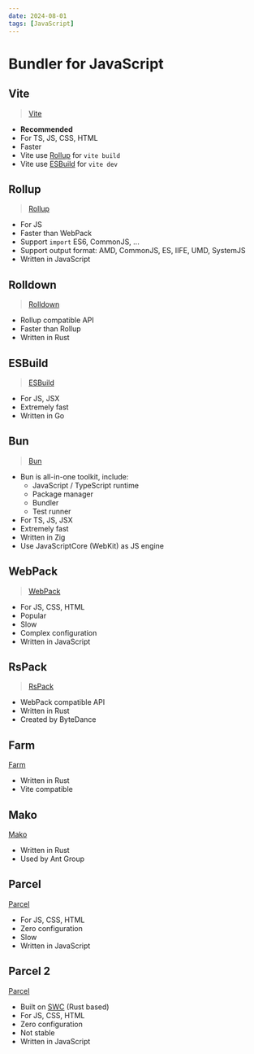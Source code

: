 ```yaml
---
date: 2024-08-01
tags: [JavaScript]
---
```


# Bundler for JavaScript

## Vite

> [Vite](https://vitejs.dev/)

- **Recommended**
- For TS, JS, CSS, HTML
- Faster
- Vite use [Rollup](#rollup) for `vite build`
- Vite use [ESBuild](#esbuild) for `vite dev`

<!--truncate-->

## Rollup

> [Rollup](https://rollupjs.org/)

- For JS
- Faster than WebPack
- Support `import` ES6, CommonJS, ...
- Support output format: AMD, CommonJS, ES, IIFE, UMD, SystemJS
- Written in JavaScript

## Rolldown

> [Rolldown](https://rolldown.rs/)

- Rollup compatible API
- Faster than Rollup
- Written in Rust

## ESBuild

> [ESBuild](https://esbuild.github.io/)

- For JS, JSX
- Extremely fast
- Written in Go

## Bun

> [Bun](https://bun.sh/)

- Bun is all-in-one toolkit, include:
  - JavaScript / TypeScript runtime
  - Package manager
  - Bundler
  - Test runner
- For TS, JS, JSX
- Extremely fast
- Written in Zig
- Use JavaScriptCore (WebKit) as JS engine

## WebPack

> [WebPack](https://webpack.js.org/)

- For JS, CSS, HTML
- Popular
- Slow
- Complex configuration
- Written in JavaScript

## RsPack

> [RsPack](https://github.com/web-infra-dev/rspack)

- WebPack compatible API
- Written in Rust
- Created by ByteDance

## Farm

[Farm](https://github.com/farm-fe/farm)

- Written in Rust
- Vite compatible

## Mako

[Mako](https://github.com/umijs/mako)

- Written in Rust
- Used by Ant Group

## Parcel

[Parcel](https://parceljs.org/)

- For JS, CSS, HTML
- Zero configuration
- Slow
- Written in JavaScript

## Parcel 2

[Parcel](https://parceljs.org/)

- Built on [SWC](https://swc.rs/) (Rust based)
- For JS, CSS, HTML
- Zero configuration
- Not stable
- Written in JavaScript
